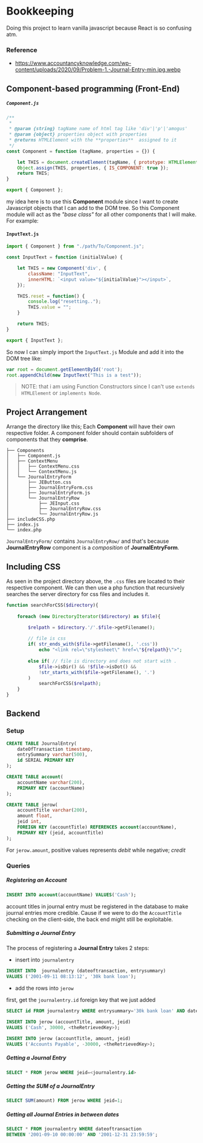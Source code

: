 # Bookkeeping

Doing this project to learn vanilla javascript because React is so confusing atm.

### Reference
- https://www.accountancyknowledge.com/wp-content/uploads/2020/09/Problem-1.-Journal-Entry-min.jpg.webp

## Component-based programming (Front-End)
##### `Component.js`
```javascript
/**
 * 
 * @param {string} tagName name of html tag like 'div'|'p'|'amogus' 
 * @param {object} properties object with properties 
 * @returns HTMLElement with the **properties**  assigned to it
 */
const Component = function (tagName, properties = {}) {

    let THIS = document.createElement(tagName, { prototype: HTMLElement.prototype });
    Object.assign(THIS, properties, { IS_COMPONENT: true });
    return THIS;
}

export { Component };
```

my idea here is to use this **Component** module since I want to create Javascript objects that I can add to the DOM tree. So this Component module will act as the *"base class"* for all other components that I will make. For example:

#### `InputText.js`
```javascript
import { Component } from "./path/To/Component.js";

const InputText = function (initialValue) {

    let THIS = new Component('div', {
        className: "InputText",
        innerHTML: `<input value="${initialValue}"></input>`,
    });

    THIS.reset = function() {
        console.log("resetting..");
        THIS.value = "";
    }

    return THIS;
}

export { InputText };
```

So now I can simply import the `InputText.js` Module and add it into the DOM tree like:
```javascript
var root = document.getElementById('root');
root.appendChild(new InputText("This is a test"));
```

> NOTE: that i am using Function Constructors since I can't use `extends HTMLElement` or `implements Node`.

## Project Arrangement 
Arrange the directory like this; Each **Component** will have their own respective folder. A component folder should contain subfolders of components that they **comprise**. 

```
├── Components
│   ├── Component.js
│   ├── ContextMenu
│   │   ├── ContextMenu.css
│   │   └── ContextMenu.js
│   └── JournalEntryForm
│       ├── JEButton.css
│       ├── JournalEntryForm.css
│       ├── JournalEntryForm.js
│       └── JournalEntryRow
│           ├── JEInput.css
│           ├── JournalEntryRow.css
│           └── JournalEntryRow.js
├── includeCSS.php
├── index.js
└── index.php
```

`JournalEntryForm/` contains `JournalEntryRow/` and that's because **JournalEntryRow** component is a *composition* of **JournalEntryForm**.

## Including CSS

As seen in the project directory above, the `.css` files are located to their respective component. We can then use a php function that recursively searches the server directory for css files and includes it. 


```php
function searchForCSS($directory){
    
    foreach (new DirectoryIterator($directory) as $file){

        $relpath = $directory.'/'.$file->getFilename();
        
        // file is css
        if( str_ends_with($file->getFilename(), '.css'))
            echo "<link rel=\"stylesheet\" href=\"${relpath}\">";
        
        else if( // file is directory and does not start with .
            $file->isDir() && !$file->isDot() &&
            !str_starts_with($file->getFilename(), '.')
        )
            searchForCSS($relpath);
    }
}
```



## Backend

### Setup
```sql
CREATE TABLE JournalEntry(
    dateOfTransaction timestamp,
    entrySummary varchar(500),
    id SERIAL PRIMARY KEY
);

CREATE TABLE account(
    accountName varchar(200),
    PRIMARY KEY (accountName)
);

CREATE TABLE jerow(
    accountTitle varchar(200),
    amount float,
    jeid int,
    FOREIGN KEY (accountTitle) REFERENCES account(accountName),
    PRIMARY KEY (jeid, accountTitle)
);
```

For `jerow.amount`, positive values represents *debit* while negative; *credit*

### Queries

##### Registering an Account

```sql
INSERT INTO account(accountName) VALUES('Cash');
```
account titles in journal entry must be registered in the database to make journal entries more credible. Cause if we were to do the `AccountTitle` checking on the client-side, the back end might still be exploitable.


##### Submitting a Journal Entry

The process of registering a **Journal Entry** takes 2 steps:
- insert into `journalentry`

```sql
INSERT INTO  journalentry (dateoftransaction, entrysummary)
VALUES ('2001-09-11 08:13:12', '30k bank loan');
```

- add the rows into `jerow`

first, get the `journalentry.id` foreign key that we just added
```sql
SELECT id FROM journalentry WHERE entrysummary='30k bank loan' AND dateoftransaction='2001-09-11 08:13:12';
```

```sql
INSERT INTO jerow (accountTitle, amount, jeid)
VALUES ('Cash', 30000, <theRetrievedKey>);

INSERT INTO jerow (accountTitle, amount, jeid)
VALUES ('Accounts Payable', -30000, <theRetrievedKey>);
```

##### Getting a Journal Entry
```sql
SELECT * FROM jerow WHERE jeid=<journalentry.id>
```

##### Getting the SUM of a JournalEntry
```sql
SELECT SUM(amount) FROM jerow WHERE jeid=1;
```

##### Getting all Journal Entries in between dates
```sql
SELECT * FROM journalentry WHERE dateoftransaction 
BETWEEN '2001-09-10 00:00:00' AND '2001-12-31 23:59:59';
```



